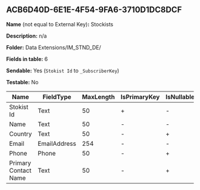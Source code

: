 ## ACB6D40D-6E1E-4F54-9FA6-3710D1DC8DCF

**Name** (not equal to External Key)**:** Stockists

**Description:** n/a

**Folder:** Data Extensions/IM_STND_DE/

**Fields in table:** 6

**Sendable:** Yes (`Stokist Id` to `_SubscriberKey`)

**Testable:** No

| Name | FieldType | MaxLength | IsPrimaryKey | IsNullable | DefaultValue |
| --- | --- | --- | --- | --- | --- |
| Stokist Id | Text | 50 | + | - |  |
| Name | Text | 50 | - | - |  |
| Country | Text | 50 | - | + |  |
| Email | EmailAddress | 254 | - | - |  |
| Phone | Phone | 50 | - | + |  |
| Primary Contact Name | Text | 50 | - | + |  |
